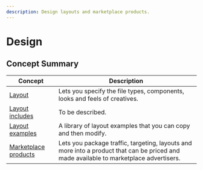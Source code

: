 ```yaml
---
description: Design layouts and marketplace products.
---
```


# Design

## Concept Summary

| Concept                                         | Description                                                                                                                            |
| ----------------------------------------------- | -------------------------------------------------------------------------------------------------------------------------------------- |
| [Layout](layouts.md#layouts)                    | Lets you specify the file types, components, looks and feels of creatives.                                                             |
| [Layout includes](layouts.md#layout-includes)   | To be described.                                                                                                                       |
| [Layout examples](layouts.md#examples)          | A library of layout examples that you can copy and then modify.                                                                        |
| [Marketplace products](marketplace-products.md) | Lets you package traffic, targeting, layouts and more into a product that can be priced and made available to marketplace advertisers. |
